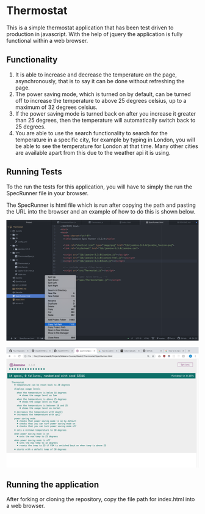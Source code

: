 # Thermostat

This is a simple thermostat application that has been test driven to production in javascript. With the help of jquery the application is fully functional within a web browser.

## Functionality

1. It is able to increase and decrease the temperature on the page, asynchronously, that is to say it can be done without refreshing the page.
2. The power saving mode, which is turned on by default, can be turned off to increase the temperature to above 25 degrees celsius, up to a maximum of 32 degrees celsius.
3. If the power saving mode is turned back on after you increase it greater than 25 degrees, then the temperature will automatically switch back to 25 degrees.
4. You are able to use the search functionality to search for the temperature in a specific city, for example by typing in London, you will be able to see the temperature for London at that time. Many other cities are available apart from this due to the weather api it is using.

## Running Tests

To the run the tests for this application, you will have to simply the run the SpecRunner file in your browser.

The SpecRunner is html file which is run after copying the path and pasting the URL into the browser and an example of how to do this is shown below.

![](assets/README-98aebe51.png)

![](assets/README-de321ba9.png)

## Running the application

After forking or cloning the repository, copy the file path for index.html into a web browser.
